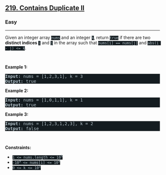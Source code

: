 <h2><a href="https://leetcode.com/problems/contains-duplicate-ii/">219. Contains Duplicate II</a></h2><h3>Easy</h3><hr><div><p>Given an integer array <code style="background-color: rgb(20, 28, 32) !important; color: rgb(183, 198, 205) !important;">nums</code> and an integer <code style="background-color: rgb(20, 28, 32) !important; color: rgb(183, 198, 205) !important;">k</code>, return <code style="background-color: rgb(20, 28, 32) !important; color: rgb(183, 198, 205) !important;">true</code> if there are two <strong>distinct indices</strong> <code style="background-color: rgb(20, 28, 32) !important; color: rgb(183, 198, 205) !important;">i</code> and <code style="background-color: rgb(20, 28, 32) !important; color: rgb(183, 198, 205) !important;">j</code> in the array such that <code style="background-color: rgb(20, 28, 32) !important; color: rgb(183, 198, 205) !important;">nums[i] == nums[j]</code> and <code style="background-color: rgb(20, 28, 32) !important; color: rgb(183, 198, 205) !important;">abs(i - j) &lt;= k</code>.</p>

<p>&nbsp;</p>
<p><strong class="example">Example 1:</strong></p>

<pre style="background-color: rgb(20, 28, 32) !important; color: rgb(183, 198, 206) !important;"><strong>Input:</strong> nums = [1,2,3,1], k = 3
<strong>Output:</strong> true
</pre>

<p><strong class="example">Example 2:</strong></p>

<pre style="background-color: rgb(20, 28, 32) !important; color: rgb(183, 198, 206) !important;"><strong>Input:</strong> nums = [1,0,1,1], k = 1
<strong>Output:</strong> true
</pre>

<p><strong class="example">Example 3:</strong></p>

<pre style="background-color: rgb(20, 28, 32) !important; color: rgb(183, 198, 206) !important;"><strong>Input:</strong> nums = [1,2,3,1,2,3], k = 2
<strong>Output:</strong> false
</pre>

<p>&nbsp;</p>
<p><strong>Constraints:</strong></p>

<ul>
	<li><code style="background-color: rgb(20, 28, 32) !important; color: rgb(183, 198, 205) !important;">1 &lt;= nums.length &lt;= 10<sup>5</sup></code></li>
	<li><code style="background-color: rgb(20, 28, 32) !important; color: rgb(183, 198, 205) !important;">-10<sup>9</sup> &lt;= nums[i] &lt;= 10<sup>9</sup></code></li>
	<li><code style="background-color: rgb(20, 28, 32) !important; color: rgb(183, 198, 205) !important;">0 &lt;= k &lt;= 10<sup>5</sup></code></li>
</ul>
</div>